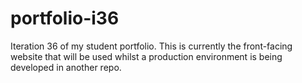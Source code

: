 # portfolio-i36
Iteration 36 of my student portfolio. This is currently the front-facing website that will be used whilst a production environment is being developed in another repo.